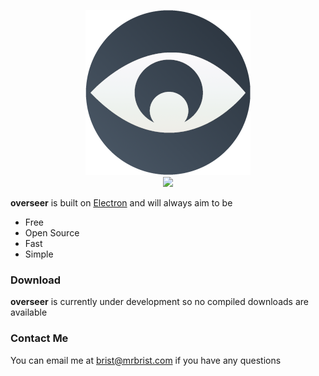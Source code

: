 <p align="center">
  <img src="./assets/logo_medium.png"/> <br>
  <img src="https://cdn.rawgit.com/standard/standard/master/badge.svg" href="https://github.com/standard/standard"/>
</p>

**overseer** is built on [Electron](https://electronjs.org) and will always aim to be
+ Free
+ Open Source
+ Fast
+ Simple

### Download
**overseer** is currently under development so no compiled downloads are available

### Contact Me
You can email me at [brist@mrbrist.com](brist@mrbrist.com) if you have any questions
